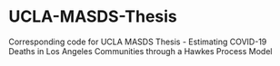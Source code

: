 # UCLA-MASDS-Thesis
Corresponding code for UCLA MASDS Thesis - Estimating COVID-19 Deaths in Los Angeles Communities through a Hawkes Process Model
